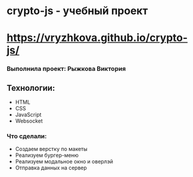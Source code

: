 # crypto-js - учебный проект

# https://vryzhkova.github.io/crypto-js/

### Выполнила проект: Рыжкова Виктория

## Технологии:
- HTML
- CSS
- JavaScript
- Websocket

### Что сделали:

- Создаем верстку по макеты
- Реализуем бургер-меню
- Реализуем модальное окно и оверлэй
- Отправка данных на сервер